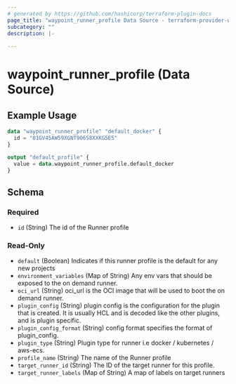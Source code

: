 ```yaml
---
# generated by https://github.com/hashicorp/terraform-plugin-docs
page_title: "waypoint_runner_profile Data Source - terraform-provider-waypoint"
subcategory: ""
description: |-
  
---
```


# waypoint_runner_profile (Data Source)



## Example Usage

```terraform
data "waypoint_runner_profile" "default_docker" {
  id = "01GV45AW59XGNT906S8XXKG5E5"
}

output "default_profile" {
  value = data.waypoint_runner_profile.default_docker
}
```

<!-- schema generated by tfplugindocs -->
## Schema

### Required

- `id` (String) The id of the Runner profile

### Read-Only

- `default` (Boolean) Indicates if this runner profile is the default for any new projects
- `environment_variables` (Map of String) Any env vars that should be exposed to the on demand runner.
- `oci_url` (String) oci_url is the OCI image that will be used to boot the on demand runner.
- `plugin_config` (String) plugin config is the configuration for the plugin that is created. It is usually HCL and is decoded like the other plugins, and is plugin specific.
- `plugin_config_format` (String) config format specifies the format of plugin_config.
- `plugin_type` (String) Plugin type for runner i.e docker / kubernetes / aws-ecs.
- `profile_name` (String) The name of the Runner profile
- `target_runner_id` (String) The ID of the target runner for this profile.
- `target_runner_labels` (Map of String) A map of labels on target runners


